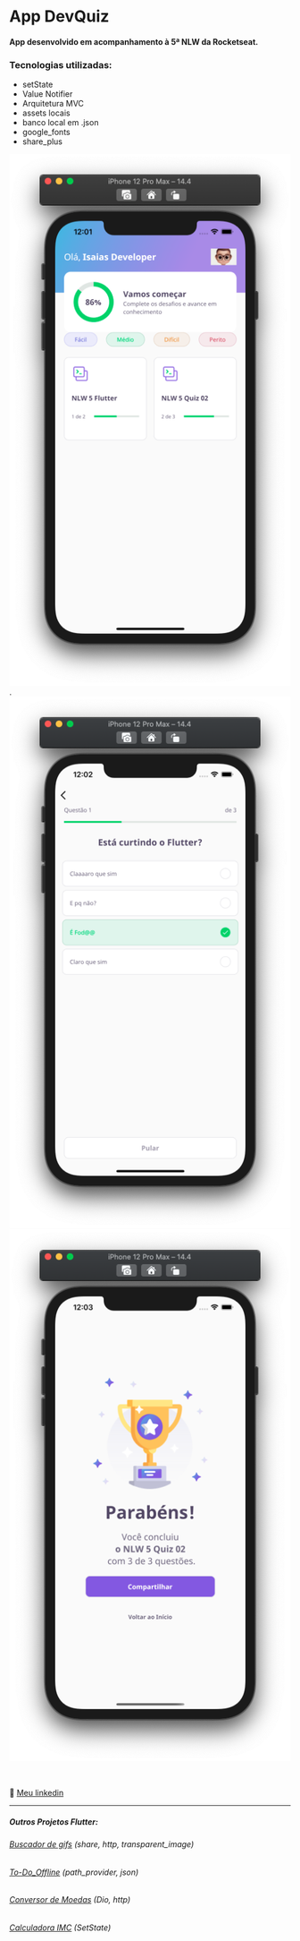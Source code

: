 # App DevQuiz
#### App desenvolvido em acompanhamento à 5ª NLW da Rocketseat.

### Tecnologias utilizadas:

- setState
- Value Notifier
- Arquitetura MVC
- assets locais
- banco local em .json
- google_fonts
- share_plus

![screen](/imgs/screen01.png). ![screen](/imgs/screen02.png)
![screen](/imgs/screen03.png)

<br>

💬 [Meu linkedin](https://www.linkedin.com/in/isaias-gon%C3%A7alves-igs/)

<hr>

##### Outros Projetos Flutter:

###### [Buscador de gifs](https://github.com/IsaBass/buscador_gifs) (share, http, transparent_image)
###### [To-Do_Offline](https://github.com/IsaBass/todo_offline) (path_provider, json)
###### [Conversor de Moedas](https://github.com/IsaBass/conversor_moedas) (Dio, http)
###### [Calculadora IMC](https://github.com/IsaBass/calcIMC) (SetState)
